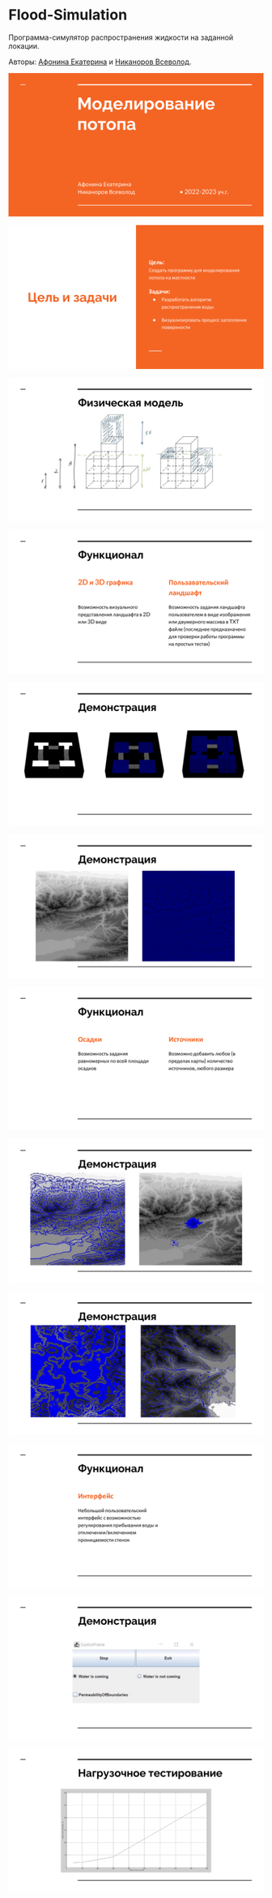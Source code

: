 # Flood-Simulation

Программа-симулятор распространения жидкости на заданной локации.

Авторы: [Афонина Екатерина](https://github.com/rytee20) и [Никаноров Всеволод](https://github.com/NikanorovVD).

![Flood-Simulation-0](https://github.com/rytee20/Flood-Simulation/blob/main/Presentation/Flood-Simulation-0.png?raw=true)

![Flood-Simulation-1](https://github.com/rytee20/Flood-Simulation/blob/main/Presentation/Flood-Simulation-1.png?raw=true)

![Flood-Simulation-2](https://github.com/rytee20/Flood-Simulation/blob/main/Presentation/Flood-Simulation-2.png?raw=true)

![Flood-Simulation-3](https://github.com/rytee20/Flood-Simulation/blob/main/Presentation/Flood-Simulation-3.png?raw=true)

![Flood-Simulation-4](https://github.com/rytee20/Flood-Simulation/blob/main/Presentation/Flood-Simulation-4.png?raw=true)

![Flood-Simulation-5](https://github.com/rytee20/Flood-Simulation/blob/main/Presentation/Flood-Simulation-5.png?raw=true)

![Flood-Simulation-6](https://github.com/rytee20/Flood-Simulation/blob/main/Presentation/Flood-Simulation-6.png?raw=true)

![Flood-Simulation-7](https://github.com/rytee20/Flood-Simulation/blob/main/Presentation/Flood-Simulation-7.png?raw=true)

![Flood-Simulation-8](https://github.com/rytee20/Flood-Simulation/blob/main/Presentation/Flood-Simulation-8.png?raw=true)

![Flood-Simulation-9](https://github.com/rytee20/Flood-Simulation/blob/main/Presentation/Flood-Simulation-9.png?raw=true)

![Flood-Simulation-10](https://github.com/rytee20/Flood-Simulation/blob/main/Presentation/Flood-Simulation-10.png?raw=true)

![Flood-Simulation-11](https://github.com/rytee20/Flood-Simulation/blob/main/Presentation/Flood-Simulation-11.png?raw=true)
